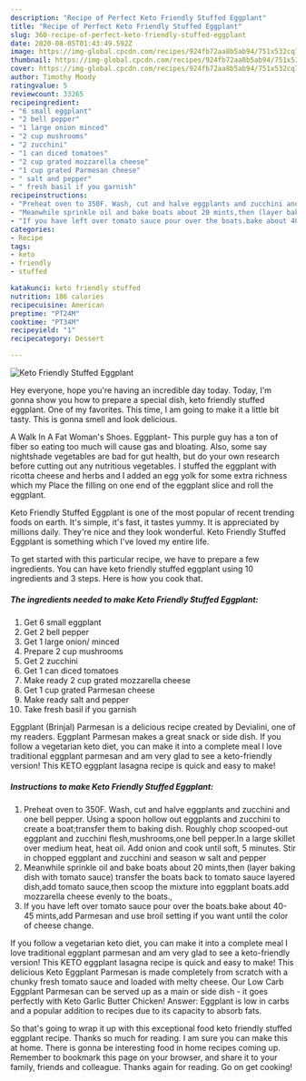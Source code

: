 ```yaml
---
description: "Recipe of Perfect Keto Friendly Stuffed Eggplant"
title: "Recipe of Perfect Keto Friendly Stuffed Eggplant"
slug: 360-recipe-of-perfect-keto-friendly-stuffed-eggplant
date: 2020-08-05T01:43:49.592Z
image: https://img-global.cpcdn.com/recipes/924fb72aa8b5ab94/751x532cq70/keto-friendly-stuffed-eggplant-recipe-main-photo.jpg
thumbnail: https://img-global.cpcdn.com/recipes/924fb72aa8b5ab94/751x532cq70/keto-friendly-stuffed-eggplant-recipe-main-photo.jpg
cover: https://img-global.cpcdn.com/recipes/924fb72aa8b5ab94/751x532cq70/keto-friendly-stuffed-eggplant-recipe-main-photo.jpg
author: Timothy Moody
ratingvalue: 5
reviewcount: 33265
recipeingredient:
- "6 small eggplant"
- "2 bell pepper"
- "1 large onion minced"
- "2 cup mushrooms"
- "2 zucchini"
- "1 can diced tomatoes"
- "2 cup grated mozzarella cheese"
- "1 cup grated Parmesan cheese"
- " salt and pepper"
- " fresh basil if you garnish"
recipeinstructions:
- "Preheat oven to 350F. Wash, cut and halve eggplants and zucchini and one bell pepper. Using a spoon hollow out eggplants and zucchini to create a boat;transfer them to baking dish. Roughly chop scooped-out eggplant and zucchini flesh,mushrooms,one bell pepper.In a large skillet over medium heat, heat oil. Add onion and cook until soft, 5 minutes. Stir in chopped eggplant and zucchini and season w salt and pepper"
- "Meanwhile sprinkle oil and bake boats about 20 mints,then (layer baking dish with tomato sauce) transfer the boats back to tomato sauce layered dish,add tomato sauce,then scoop the mixture into eggplant boats.add mozzarella cheese evenly to the boats.,"
- "If you have left over tomato sauce pour over the boats.bake about 40-45 mints,add Parmesan and use broil setting if you want until the color of cheese change."
categories:
- Recipe
tags:
- keto
- friendly
- stuffed

katakunci: keto friendly stuffed 
nutrition: 186 calories
recipecuisine: American
preptime: "PT24M"
cooktime: "PT34M"
recipeyield: "1"
recipecategory: Dessert

---
```



![Keto Friendly Stuffed Eggplant](https://img-global.cpcdn.com/recipes/924fb72aa8b5ab94/751x532cq70/keto-friendly-stuffed-eggplant-recipe-main-photo.jpg)

Hey everyone, hope you're having an incredible day today. Today, I'm gonna show you how to prepare a special dish, keto friendly stuffed eggplant. One of my favorites. This time, I am going to make it a little bit tasty. This is gonna smell and look delicious.

A Walk In A Fat Woman&#39;s Shoes. Eggplant- This purple guy has a ton of fiber so eating too much will cause gas and bloating. Also, some say nightshade vegetables are bad for gut health, but do your own research before cutting out any nutritious vegetables. I stuffed the eggplant with ricotta cheese and herbs and I added an egg yolk for some extra richness which my Place the filling on one end of the eggplant slice and roll the eggplant.

Keto Friendly Stuffed Eggplant is one of the most popular of recent trending foods on earth. It's simple, it's fast, it tastes yummy. It is appreciated by millions daily. They're nice and they look wonderful. Keto Friendly Stuffed Eggplant is something which I've loved my entire life.


To get started with this particular recipe, we have to prepare a few ingredients. You can have keto friendly stuffed eggplant using 10 ingredients and 3 steps. Here is how you cook that.

<!--inarticleads1-->

##### The ingredients needed to make Keto Friendly Stuffed Eggplant:

1. Get 6 small eggplant
1. Get 2 bell pepper
1. Get 1 large onion/ minced
1. Prepare 2 cup mushrooms
1. Get 2 zucchini
1. Get 1 can diced tomatoes
1. Make ready 2 cup grated mozzarella cheese
1. Get 1 cup grated Parmesan cheese
1. Make ready  salt and pepper
1. Take  fresh basil if you garnish


Eggplant (Brinjal) Parmesan is a delicious recipe created by Devialini, one of my readers. Eggplant Parmesan makes a great snack or side dish. If you follow a vegetarian keto diet, you can make it into a complete meal I love traditional eggplant parmesan and am very glad to see a keto-friendly version! This KETO eggplant lasagna recipe is quick and easy to make! 

<!--inarticleads2-->

##### Instructions to make Keto Friendly Stuffed Eggplant:

1. Preheat oven to 350F. Wash, cut and halve eggplants and zucchini and one bell pepper. Using a spoon hollow out eggplants and zucchini to create a boat;transfer them to baking dish. Roughly chop scooped-out eggplant and zucchini flesh,mushrooms,one bell pepper.In a large skillet over medium heat, heat oil. Add onion and cook until soft, 5 minutes. Stir in chopped eggplant and zucchini and season w salt and pepper
1. Meanwhile sprinkle oil and bake boats about 20 mints,then (layer baking dish with tomato sauce) transfer the boats back to tomato sauce layered dish,add tomato sauce,then scoop the mixture into eggplant boats.add mozzarella cheese evenly to the boats.,
1. If you have left over tomato sauce pour over the boats.bake about 40-45 mints,add Parmesan and use broil setting if you want until the color of cheese change.


If you follow a vegetarian keto diet, you can make it into a complete meal I love traditional eggplant parmesan and am very glad to see a keto-friendly version! This KETO eggplant lasagna recipe is quick and easy to make! This delicious Keto Eggplant Parmesan is made completely from scratch with a chunky fresh tomato sauce and loaded with melty cheese. Our Low Carb Eggplant Parmesan can be served up as a main or side dish - it goes perfectly with Keto Garlic Butter Chicken! Answer: Eggplant is low in carbs and a popular addition to recipes due to its capacity to absorb fats. 

So that's going to wrap it up with this exceptional food keto friendly stuffed eggplant recipe. Thanks so much for reading. I am sure you can make this at home. There is gonna be interesting food in home recipes coming up. Remember to bookmark this page on your browser, and share it to your family, friends and colleague. Thanks again for reading. Go on get cooking!
